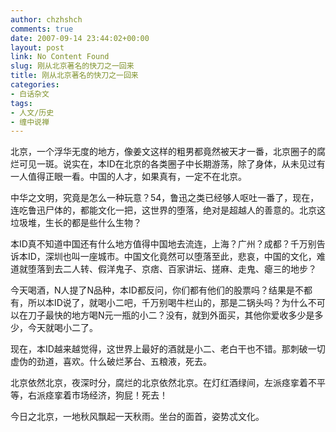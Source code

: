 ```yaml
---
author: chzhshch
comments: true
date: 2007-09-14 23:44:02+00:00
layout: post
link: No Content Found
slug: 刚从北京著名的快刀之一回来
title: 刚从北京著名的快刀之一回来
categories:
- 白话杂文
tags:
- 人文/历史
- 缠中说禅
---
```


			

北京，一个浮华无度的地方，像姜文这样的粗男都竟然被天才一番，北京圈子的腐烂可见一斑。说实在，本ID在北京的各类圈子中长期游荡，除了身体，从未见过有一人值得正眼一看。中国的人才，如果真有，一定不在北京。

中华之文明，究竟是怎么一种玩意？54，鲁迅之类已经够人呕吐一番了，现在，连吃鲁迅尸体的，都能文化一把，这世界的堕落，绝对是超越人的善意的。北京这垃圾堆，生长的都是些什么生物？

本ID真不知道中国还有什么地方值得中国地去流连，上海？广州？成都？千万别告诉本ID，深圳也叫一座城市。中国文化竟然可以堕落至此，悲哀，中国的文化，难道就堕落到去二人转、假洋鬼子、京痞、百家讲坛、搓麻、走鬼、瘪三的地步？

今天喝酒，N人提了N品种，本ID都反问，你们都有他们的股票吗？结果是不都有，所以本ID说了，就喝小二吧，千万别喝牛栏山的，那是二锅头吗？为什么不可以在刀子最快的地方喝N元一瓶的小二？没有，就到外面买，其他你爱收多少是多少，今天就喝小二了。

现在，本ID越来越觉得，这世界上最好的酒就是小二、老白干也不错。那刺破一切虚伪的劲道，喜欢。什么破烂茅台、五粮液，死去。

北京依然北京，夜深时分，腐烂的北京依然北京。在灯红酒绿间，左派痉挛着不平等，右派痉挛着市场经济，狗屁！死去！

今日之北京，一地秋风飘起一天秋雨。坐台的面首，姿势忒文化。
